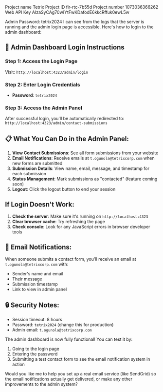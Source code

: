 Project name
Tetrix
Project ID 
fir-rtc-7b55d
Project number 
1073036366262
Web API Key 
AIzaSyCAg70wIYtFwKDafodE6kkcRffuk0ewL5w

Admin Password:   tetrix2024
I can see from the logs that the server is running and the admin login page is accessible. Here's how to login to the admin dashboard:

## 🔐 **Admin Dashboard Login Instructions**

### **Step 1: Access the Login Page**
Visit: `http://localhost:4323/admin/login`

### **Step 2: Enter Login Credentials**
- **Password**: `tetrix2024`

### **Step 3: Access the Admin Panel**
After successful login, you'll be automatically redirected to:
`http://localhost:4323/admin/contact-submissions`

## 📋 **What You Can Do in the Admin Panel:**

1. **View Contact Submissions**: See all form submissions from your website
2. **Email Notifications**: Receive emails at `t.ogunola@tetrixcorp.com` when new forms are submitted
3. **Submission Details**: View name, email, message, and timestamp for each submission
4. **Status Management**: Mark submissions as "contacted" (feature coming soon)
5. **Logout**: Click the logout button to end your session

##    **If Login Doesn't Work:**

1. **Check the server**: Make sure it's running on `http://localhost:4323`
2. **Clear browser cache**: Try refreshing the page
3. **Check console**: Look for any JavaScript errors in browser developer tools

## 📧 **Email Notifications:**

When someone submits a contact form, you'll receive an email at `t.ogunola@tetrixcorp.com` with:
- Sender's name and email
- Their message
- Submission timestamp
- Link to view in admin panel

## 🔒 **Security Notes:**

- Session timeout: 8 hours
- Password: `tetrix2024` (change this for production)
- Admin email: `t.ogunola@tetrixcorp.com`

The admin dashboard is now fully functional! You can test it by:
1. Going to the login page
2. Entering the password
3. Submitting a test contact form to see the email notification system in action

Would you like me to help you set up a real email service (like SendGrid) so the email notifications actually get delivered, or make any other improvements to the admin system?
